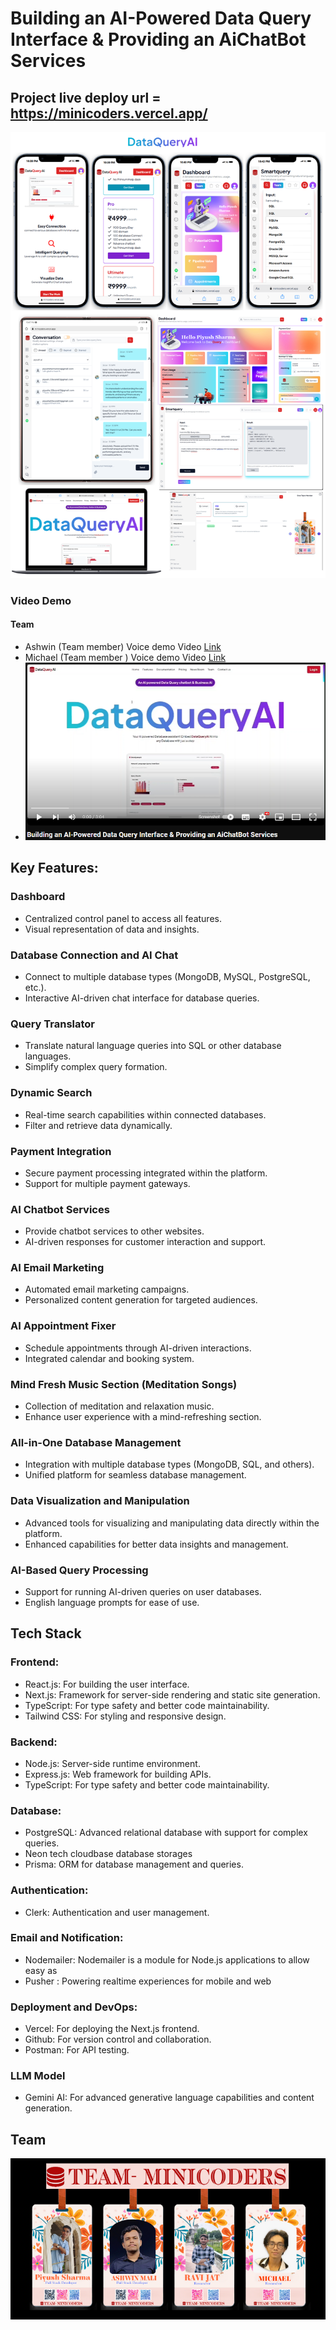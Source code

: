 # Building an AI-Powered Data Query Interface & Providing an AiChatBot Services

## Project live deploy url = https://minicoders.vercel.app/

![Screenshot](minicoders.png)

### Video Demo 
#### Team
- Ashwin (Team member) Voice demo Video [Link](https://www.youtube.com/watch?v=WlMraLCJOuw&t=17s)
- Michael (Team member ) Voice demo Video [Link](https://youtu.be/lotGu_AA14E?si=TRs0AYCr3i_U-I6c)
- [![Watch the video](image.png)](https://youtu.be/lotGu_AA14E?si=TRs0AYCr3i_U-I6c)

## Key Features:
### Dashboard
- Centralized control panel to access all features.
- Visual representation of data and insights.
  
### Database Connection and AI Chat
- Connect to multiple database types (MongoDB, MySQL, PostgreSQL, etc.).
- Interactive AI-driven chat interface for database queries.

### Query Translator

- Translate natural language queries into SQL or other database languages.
- Simplify complex query formation.

### Dynamic Search
- Real-time search capabilities within connected databases.
- Filter and retrieve data dynamically.

### Payment Integration
- Secure payment processing integrated within the platform.
- Support for multiple payment gateways.

### AI Chatbot Services
- Provide chatbot services to other websites.
- AI-driven responses for customer interaction and support.

### AI Email Marketing
- Automated email marketing campaigns.
- Personalized content generation for targeted audiences.

### AI Appointment Fixer

- Schedule appointments through AI-driven interactions.
- Integrated calendar and booking system.

### Mind Fresh Music Section (Meditation Songs)
- Collection of meditation and relaxation music.
- Enhance user experience with a mind-refreshing section.

### All-in-One Database Management
- Integration with multiple database types (MongoDB, SQL, and others).
- Unified platform for seamless database management.

### Data Visualization and Manipulation
- Advanced tools for visualizing and manipulating data directly within the platform.
- Enhanced capabilities for better data insights and management.

### AI-Based Query Processing
- Support for running AI-driven queries on user databases.
- English language prompts for ease of use.

## Tech Stack

### Frontend:
- React.js: For building the user interface.
- Next.js: Framework for server-side rendering and static site generation.
- TypeScript: For type safety and better code maintainability.
- Tailwind CSS: For styling and responsive design.

### Backend:
- Node.js: Server-side runtime environment.
- Express.js: Web framework for building APIs.
- TypeScript: For type safety and better code maintainability.

### Database:
- PostgreSQL: Advanced relational database with support for complex queries.
- Neon tech cloudbase database storages
- Prisma: ORM for database management and queries.

### Authentication:
- Clerk: Authentication and user management.

### Email and Notification:
- Nodemailer: Nodemailer is a module for Node.js applications to allow easy as
- Pusher : Powering realtime experiences for mobile and web

### Deployment and DevOps:
- Vercel: For deploying the Next.js frontend.
- Github: For version control and collaboration.
- Postman: For API testing.

### LLM Model
- Gemini AI: For advanced generative language capabilities and content generation.

## Team 
![Screenshot](team.png)
